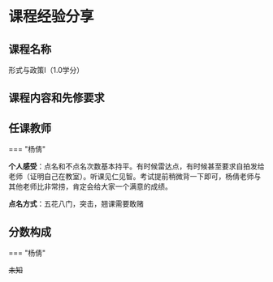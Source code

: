 # 课程经验分享 

## 课程名称
形式与政策I（1.0学分）
## 课程内容和先修要求

## 任课教师

=== "杨倩"

**个人感受**：点名和不点名次数基本持平。有时候雷达点，有时候甚至要求自拍发给老师（证明自己在教室）。听课见仁见智。考试提前稍微背一下即可，杨倩老师与其他老师比非常捞，肯定会给大家一个满意的成绩。

**点名方式**：五花八门，突击，翘课需要敢赌

## 分数构成

=== "杨倩"

~~未知~~
